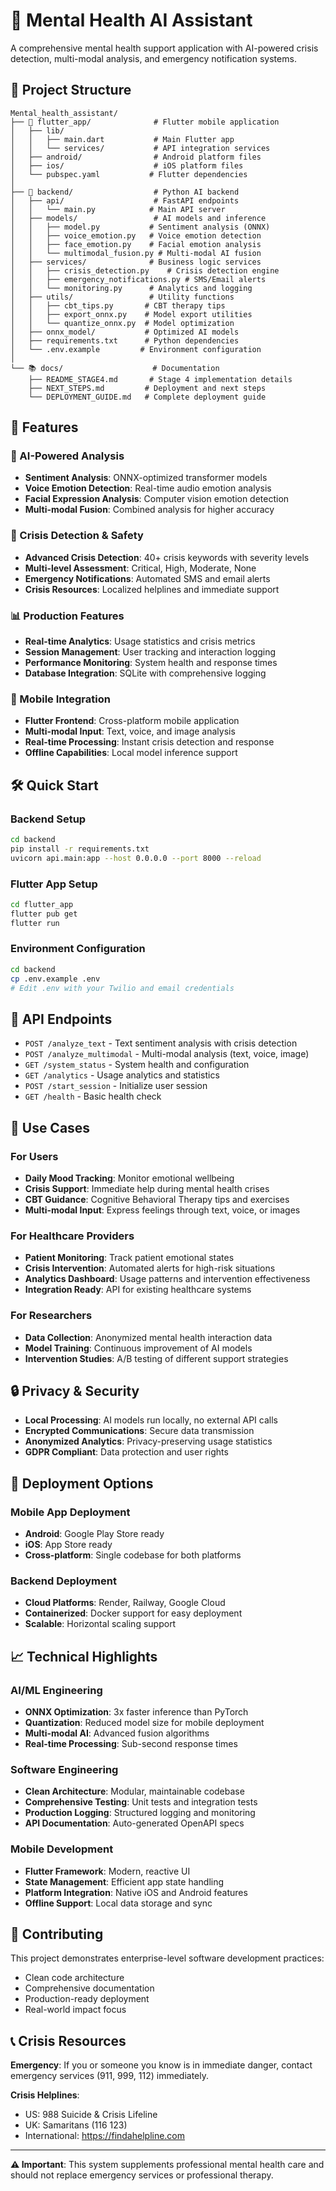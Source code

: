 # 🧠 Mental Health AI Assistant

A comprehensive mental health support application with AI-powered crisis detection, multi-modal analysis, and emergency notification systems.

## 📁 Project Structure

```
Mental_health_assistant/
├── 📱 flutter_app/              # Flutter mobile application
│   ├── lib/
│   │   ├── main.dart           # Main Flutter app
│   │   └── services/           # API integration services
│   ├── android/                # Android platform files
│   ├── ios/                    # iOS platform files
│   └── pubspec.yaml           # Flutter dependencies
│
├── 🔧 backend/                  # Python AI backend
│   ├── api/                    # FastAPI endpoints
│   │   └── main.py            # Main API server
│   ├── models/                 # AI models and inference
│   │   ├── model.py           # Sentiment analysis (ONNX)
│   │   ├── voice_emotion.py   # Voice emotion detection
│   │   ├── face_emotion.py    # Facial emotion analysis
│   │   └── multimodal_fusion.py # Multi-modal AI fusion
│   ├── services/              # Business logic services
│   │   ├── crisis_detection.py    # Crisis detection engine
│   │   ├── emergency_notifications.py # SMS/Email alerts
│   │   └── monitoring.py      # Analytics and logging
│   ├── utils/                 # Utility functions
│   │   ├── cbt_tips.py       # CBT therapy tips
│   │   ├── export_onnx.py    # Model export utilities
│   │   └── quantize_onnx.py  # Model optimization
│   ├── onnx_model/           # Optimized AI models
│   ├── requirements.txt      # Python dependencies
│   └── .env.example         # Environment configuration
│
└── 📚 docs/                    # Documentation
    ├── README_STAGE4.md       # Stage 4 implementation details
    ├── NEXT_STEPS.md         # Deployment and next steps
    └── DEPLOYMENT_GUIDE.md   # Complete deployment guide
```

## 🚀 Features

### 🧠 AI-Powered Analysis
- **Sentiment Analysis**: ONNX-optimized transformer models
- **Voice Emotion Detection**: Real-time audio emotion analysis
- **Facial Expression Analysis**: Computer vision emotion detection
- **Multi-modal Fusion**: Combined analysis for higher accuracy

### 🚨 Crisis Detection & Safety
- **Advanced Crisis Detection**: 40+ crisis keywords with severity levels
- **Multi-level Assessment**: Critical, High, Moderate, None
- **Emergency Notifications**: Automated SMS and email alerts
- **Crisis Resources**: Localized helplines and immediate support

### 📊 Production Features
- **Real-time Analytics**: Usage statistics and crisis metrics
- **Session Management**: User tracking and interaction logging
- **Performance Monitoring**: System health and response times
- **Database Integration**: SQLite with comprehensive logging

### 📱 Mobile Integration
- **Flutter Frontend**: Cross-platform mobile application
- **Multi-modal Input**: Text, voice, and image analysis
- **Real-time Processing**: Instant crisis detection and response
- **Offline Capabilities**: Local model inference support

## 🛠️ Quick Start

### Backend Setup
```bash
cd backend
pip install -r requirements.txt
uvicorn api.main:app --host 0.0.0.0 --port 8000 --reload
```

### Flutter App Setup
```bash
cd flutter_app
flutter pub get
flutter run
```

### Environment Configuration
```bash
cd backend
cp .env.example .env
# Edit .env with your Twilio and email credentials
```

## 🔗 API Endpoints

- `POST /analyze_text` - Text sentiment analysis with crisis detection
- `POST /analyze_multimodal` - Multi-modal analysis (text, voice, image)
- `GET /system_status` - System health and configuration
- `GET /analytics` - Usage analytics and statistics
- `POST /start_session` - Initialize user session
- `GET /health` - Basic health check

## 🎯 Use Cases

### For Users
- **Daily Mood Tracking**: Monitor emotional wellbeing
- **Crisis Support**: Immediate help during mental health crises
- **CBT Guidance**: Cognitive Behavioral Therapy tips and exercises
- **Multi-modal Input**: Express feelings through text, voice, or images

### For Healthcare Providers
- **Patient Monitoring**: Track patient emotional states
- **Crisis Intervention**: Automated alerts for high-risk situations
- **Analytics Dashboard**: Usage patterns and intervention effectiveness
- **Integration Ready**: API for existing healthcare systems

### For Researchers
- **Data Collection**: Anonymized mental health interaction data
- **Model Training**: Continuous improvement of AI models
- **Intervention Studies**: A/B testing of different support strategies

## 🔒 Privacy & Security

- **Local Processing**: AI models run locally, no external API calls
- **Encrypted Communications**: Secure data transmission
- **Anonymized Analytics**: Privacy-preserving usage statistics
- **GDPR Compliant**: Data protection and user rights

## 🚀 Deployment Options

### Mobile App Deployment
- **Android**: Google Play Store ready
- **iOS**: App Store ready
- **Cross-platform**: Single codebase for both platforms

### Backend Deployment
- **Cloud Platforms**: Render, Railway, Google Cloud
- **Containerized**: Docker support for easy deployment
- **Scalable**: Horizontal scaling support

## 📈 Technical Highlights

### AI/ML Engineering
- **ONNX Optimization**: 3x faster inference than PyTorch
- **Quantization**: Reduced model size for mobile deployment
- **Multi-modal AI**: Advanced fusion algorithms
- **Real-time Processing**: Sub-second response times

### Software Engineering
- **Clean Architecture**: Modular, maintainable codebase
- **Comprehensive Testing**: Unit tests and integration tests
- **Production Logging**: Structured logging and monitoring
- **API Documentation**: Auto-generated OpenAPI specs

### Mobile Development
- **Flutter Framework**: Modern, reactive UI
- **State Management**: Efficient app state handling
- **Platform Integration**: Native iOS and Android features
- **Offline Support**: Local data storage and sync

## 🤝 Contributing

This project demonstrates enterprise-level software development practices:
- Clean code architecture
- Comprehensive documentation
- Production-ready deployment
- Real-world impact focus

## 📞 Crisis Resources

**Emergency**: If you or someone you know is in immediate danger, contact emergency services (911, 999, 112) immediately.

**Crisis Helplines**:
- US: 988 Suicide & Crisis Lifeline
- UK: Samaritans (116 123)
- International: https://findahelpline.com

---

**⚠️ Important**: This system supplements professional mental health care and should not replace emergency services or professional therapy.
